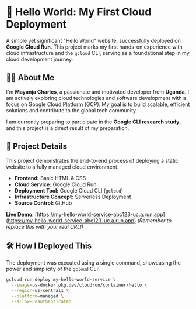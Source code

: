 # 🚀 Hello World: My First Cloud Deployment

A simple yet significant "Hello World" website, successfully deployed on **Google Cloud Run**. This project marks my first hands-on experience with cloud infrastructure and the `gcloud` CLI, serving as a foundational step in my cloud development journey.

## 👨‍💻 About Me

I'm **Mayanja Charles**, a passionate and motivated developer from **Uganda**. I am actively exploring cloud technologies and software development with a focus on Google Cloud Platform (GCP). My goal is to build scalable, efficient solutions and contribute to the global tech community.

I am currently preparing to participate in the **Google CLI research study**, and this project is a direct result of my preparation.

## 📁 Project Details

This project demonstrates the end-to-end process of deploying a static website to a fully managed cloud environment.

*   **Frontend:** Basic HTML & CSS
*   **Cloud Service:** Google Cloud Run
*   **Deployment Tool:** Google Cloud CLI (`gcloud`)
*   **Infrastructure Concept:** Serverless Deployment
*   **Source Control:** GitHub

**Live Demo**: [https://my-hello-world-service-abc123-uc.a.run.app](https://my-hello-world-service-abc123-uc.a.run.app) *(Remember to replace this with your real URL!)*

## 🛠️ How I Deployed This

The deployment was executed using a single command, showcasing the power and simplicity of the `gcloud` CLI:

```bash
gcloud run deploy my-hello-world-service \
  --image=us-docker.pkg.dev/cloudrun/container/hello \
  --region=us-central1 \
  --platform=managed \
  --allow-unauthenticated
